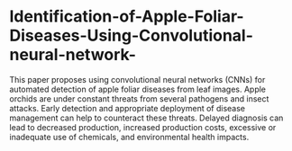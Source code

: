 # Identification-of-Apple-Foliar-Diseases-Using-Convolutional-neural-network-
This paper proposes using convolutional neural networks (CNNs) for automated detection of apple foliar diseases from leaf images.
Apple orchids are under constant threats from several pathogens and insect attacks. Early detection and appropriate deployment of disease management can help to counteract these threats. Delayed diagnosis can lead to decreased production, increased production costs, excessive or inadequate use of chemicals, and environmental health impacts. 
